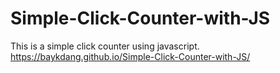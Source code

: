 # Simple-Click-Counter-with-JS
This is a simple click counter using javascript.
https://baykdang.github.io/Simple-Click-Counter-with-JS/
